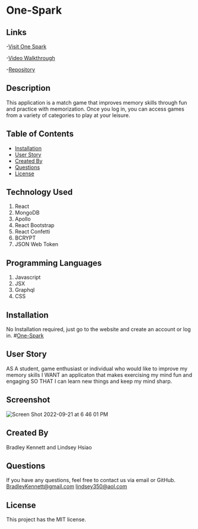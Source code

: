 # One-Spark

  ## Links
  
 -[Visit One Spark](https://one-spark.herokuapp.com/)
 
 -[Video Walkthrough](https://drive.google.com/file/d/1aqLmI6NK5fTcTsWuzH7Ik6c5BD6a5jl8/view)
 
 -[Repository](https://github.com/Codechef27/one-spark/)

  ## Description

  This application is a match game that improves memory skills through fun and practice with memorization. Once you log in, you can access games from a variety of      categories to play at your leisure. 

  ## Table of Contents
  
  * [Installation](#installation)
  * [User Story](#user-story)
  * [Created By](#created-by)
  * [Questions](#questions)
  * [License](#license)
  
  ## Technology Used
  
  1. React
  2. MongoDB
  3. Apollo
  5. React Bootstrap
  6. React Confetti
  7. BCRYPT
  8. JSON Web Token
  
  ## Programming Languages
  
  1. Javascript
  2. JSX
  4. Graphql
  5. CSS
  
  ## Installation 
  
  No Installation required, just go to the website and create an account or log in.  #[One-Spark](https://deployed-site)

  ## User Story
  AS A student, game enthusiast or individual who would like to improve my memory skills
  I WANT an applicaton that makes exercising my mind fun and engaging
  SO THAT I can learn new things and keep my mind sharp.
  
  ## Screenshot
  
  ![Screen Shot 2022-09-21 at 6 46 01 PM](https://user-images.githubusercontent.com/102267278/191623570-a62ea030-f16e-408a-a85d-487e316edc1e.png)
  
  ## Created By
  Bradley Kennett and Lindsey Hsiao
  
  
  ## Questions

  If you have any questions, feel free to contact us via email or GitHub.
  BradleyKennett@gmail.com
  lindsey350@aol.com

  ## License
  
  This project has the MIT license.
